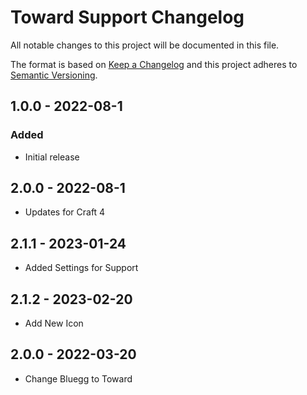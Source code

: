 # Toward Support Changelog

All notable changes to this project will be documented in this file.

The format is based on [Keep a Changelog](http://keepachangelog.com/) and this project adheres to [Semantic Versioning](http://semver.org/).

## 1.0.0 - 2022-08-1

### Added

-   Initial release

## 2.0.0 - 2022-08-1

-   Updates for Craft 4

## 2.1.1 - 2023-01-24

-   Added Settings for Support

## 2.1.2 - 2023-02-20

-   Add New Icon

## 2.0.0 - 2022-03-20

-   Change Bluegg to Toward
